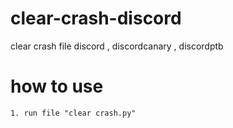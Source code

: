 # clear-crash-discord

clear crash file discord , discordcanary , discordptb

# how to use
```
1. run file "clear crash.py"
```
